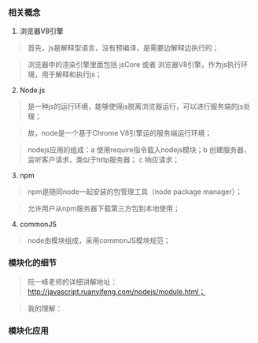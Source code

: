### 相关概念
1. 浏览器V8引擎
> 首先，js是解释型语言，没有预编译，是需要边解释边执行的；

> 浏览器中的渲染引擎里面包括 jsCore 或者 浏览器V8引擎，作为js执行环境，用于解释和执行js；
2. Node.js
> 是一种js的运行环境，能够使得js脱离浏览器运行，可以进行服务端的js处理；

> 故，node是一个基于Chrome V8引擎运的服务端运行环境；

> nodejs应用的组成：a 使用require指令载入nodejs模块；b 创建服务器，监听客户请求，类似于http服务器； c 响应请求；
3. npm
> npm是随同node一起安装的包管理工具（node package manager）；

> 允许用户从npm服务器下载第三方包到本地使用；
4. commonJS
> node由模块组成，采用commonJS模块规范；

### 模块化的细节
> 阮一峰老师的详细讲解地址： http://javascript.ruanyifeng.com/nodejs/module.html；

> 我的理解：

### 模块化应用